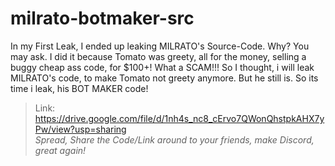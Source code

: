 # milrato-botmaker-src
In my First Leak, I ended up leaking MILRATO's Source-Code. Why? You may ask. I did it because Tomato was greety, all for the money, selling a buggy cheap ass code, for $100+! What a SCAM!!! So I thought, i will leak MILRATO's code, to make Tomato not greety anymore. But he still is. So its time i leak, his BOT MAKER code!

> Link: https://drive.google.com/file/d/1nh4s_nc8_cErvo7QWonQhstpkAHX7yPw/view?usp=sharing
<br>*Spread, Share the Code/Link around to your friends, make Discord, great again!*
